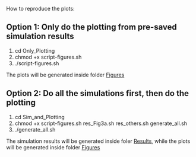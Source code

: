 How to reproduce the plots:

## Option 1: Only do the plotting from pre-saved simulation results
1. cd Only_Plotting
2. chmod +x script-figures.sh
3. ./script-figures.sh

The plots will be generated inside folder [Figures](Only_Plotting/Figures/)

## Option 2: Do all the simulations first, then do the plotting
1. cd Sim_and_Plotting
2. chmod +x script-figures.sh res_Fig3a.sh res_others.sh generate_all.sh
3. ./generate_all.sh

The simulation results will be generated inside foler [Results](Sim_and_Plotting/Results/), while the plots will be generated inside folder [Figures](Sim_and_Plotting/Figures/)

